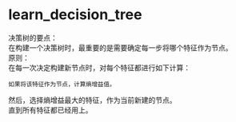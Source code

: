 # learn_decision_tree

决策树的要点：  
在构建一个决策树时，最重要的是需要确定每一步将哪个特征作为节点。  
原则：  
在每一次决定构建新节点时，对每个特征都进行如下计算：  
    
    如果将该特征作为节点，计算熵增益值。  
然后，选择熵增益最大的特征，作为当前新建的节点。  
直到所有特征都已经用上。  
